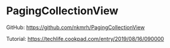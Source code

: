 # PagingCollectionView

GitHub: https://github.com/nkmrh/PagingCollectionView

Tutorial: https://techlife.cookpad.com/entry/2019/08/16/090000
